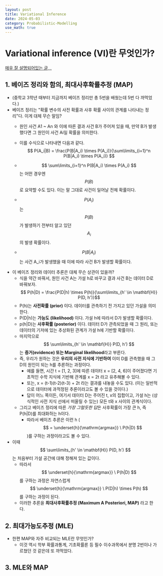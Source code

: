 ```yaml
---
layout: post
title: Variational Inference
date: 2024-05-03
category: Probabilistic-Modelling
use_math: true
---
```


# Variational inference (VI)란 무엇인가?

[매우 잘 설명되어있는 글,,,](https://velog.io/@gibonki77/Inference-1)

## 1. 베이즈 정리와 함의, 최대사후확률추정 (MAP)
- (중학교 3학년 때부터 지금까지 베이즈 정리만 총 5번을 배웠는데 5번 다 까먹었다.)
- 베이즈 정리는 "확률 변수의 사전 확률과 사후 확률 사이의 관계를 나타내는 정리"다. 이게 대체 무슨 말임?
  - 원인 사건 A1 ~ An 와 이에 따른 결과 사건 B가 주어져 있을 때, 만약 B가 발생했다면 그 원인이 사건 Ai일 확률을 의미한다.
  - 이를 수식으로 나타내면 다음과 같다.  
    $$ P(A_i|B) = \frac{P(B|A_i) \times P(A_i)}{\sum\limits_{i=1}^n P(B|A_i) \times P(A_i)} $$
	
  - $$ \sum\limits_{i=1}^n P(B|A_i) \times P(A_i) $$ 는 어떤 경우엔 $$ P(B) $$ 로 요약할 수도 있다. 이는 말 그대로 사건이 일어날 전체 확률이다.
  - $$ P(A_i) $$는 $$ P(B) $$가 발생하기 전부터 알고 있던 $$ A_i $$의 발생 확률이다.
  - $$ P(B|A_i) $$는 사건 A_i가 발생했을 때 이에 따라 사건 B가 발생할 확률이다.
- 이 베이즈 정리와 데이터 추론은 대체 무슨 상관이 있을까?
  - 식을 약간 바꿔서, 원인 사건 A는 가설 h로 바꾸고 결과 사건 B는 데이터 D로 바꿔보자.
    $$ P(h|D) = \frac{P(D|h) \times P(h)}{\sum\limits_{h' \in \mathbf{H}} P(D, h')}$$
  - P(h)는 **사전확률 (prior)** 이다. 데이터를 관측하기 전 가지고 있던 가설을 의미한다.
  - P(D\|h)는 **가능도 (likelihood)** 이다. 가설 h에 따라서 D가 발생할 확률이다.
  - p(h\|D)는 **사후확률 (posterior)** 이다. 데이터 D가 관측되었을 때 그 원리, 또는 데이터의 기저에 있는 추상화된 관계가 가설 h에 기반할 확률이다.
  - 마지막으로 $$ \sum\limits_{h' \in \mathbf{H}} P(D, h') $$ 는  **증거(evidence) 또는 Marginal likelihood**라고 부른다.
  - 즉, 우리가 원하는 것은 **우리의 사전 지식에 기반하여** 이미 D를 관측했을 때 그 D의 원인이 되는 h를 추론하는 과정이다.
    - 예를 들면, 시간 t = \[1, 2, 3\]에 따른 데이터 x = \[2, 4, 6\]이 주어졌다면 기초적인 수학 지식에 기반해 관계를 x = 2t 라고 유추해볼 수 있다.
	- 또는, x = (t-1)(t-2)(t-3) + 2t 라는 결과를 내놓을 수도 있다. (이는 일반적으로 데이터에 과적정된 추론이라고도 볼 수 있을 것이다.)
    - 답이 어느 쪽이든, 여기서 데이터 D는 주어진 t, x의 집합이고, 가설 h는 (상식적인 사전 지식 선에서 떠올릴 수 있는) 모든 t와 x 사이의 관계식이다.
  - 그리고 베이즈 정리에 따른 *가장 그럴듯한 답*은 사후확률이 가장 큰 h, 즉 P(h|D)를 최대화하는 h이다.
    - 따라서 베이즈 추론은 이런 h ($$ = \underset{h}{\mathrm{argmax}} \ P(h|D) $$)를 구하는 과정이라고도 볼 수 있다.
- 이때 $$ \sum\limits_{h' \in \mathbf{H}} P(D, h') $$는 처음부터 가설 공간에 대해 정해져 있는 값이다.
  - 따라서 $$ \underset{h}{\mathrm{argmax}} \ P(h|D) $$를 구하는 과정은 자연스럽게 $$ \underset{h}{\mathrm{argmax}} \ P(D|h) \times P(h) $$를 구하는 과정이 된다.
  - 이러한 추론을 **최대사후확률추정 (Maximum A Posteriori, MAP)** 라고 한다.

## 2. 최대가능도추정 (MLE)
- 한편 MAP와 자주 비교되는 MLE란 무엇인가?
  - 이것 역시 학부 확률과통계, 기초확률론 등 필수 이수과목에서 분명 2번이나 가르쳤던 것 같은데 또 까먹었다.

## 3. MLE와 MAP